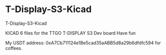 # T-Display-S3-Kicad
T-Display-S3-Kicad

KICAD 6 files for the TTGO T-DISPLAY S3 Dev board
Have fun

My USDT address: 0xA7Cb711124e1Be5cad35aABB5d8a29b6dfdfc594
for coffees.
